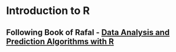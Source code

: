 # Introduction to R
## Following Book of Rafal - [Data Analysis and Prediction Algorithms with R]( https://rafalab.github.io/dsbook/getting-started.html)